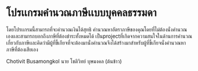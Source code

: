 # โปรเเกรมคำนวณภาษีเเบบบุคคลธรรมดา  

โดยโปรเเกรมนี้สามารถที่จะคำนวณเงินได้สุทธิ คำนวณหาอัตราภาษีของคุณโดยที่ไม่ต้องนั่งคำนวณเองเเละสามารถบอกถึงภาษีที่ต้องชำระทั้งหมดได้
เป็นprojectที่เกิดจากความสนใจในด้านการคำนวณเกี่ยวกับภาษีเเละคิดว่ามีผู้ที่ขี้เกียจที่จะต้องมานั่งคำนวณจึงได้สร้างมาสำหรับผู้ที่ขี้เกียจนั่งคำนวณหาภาษีที่ต้องเสียเอง

Chotivit Busamongkol 
นาย โชติวิทย์ บุษมงคล (ต้นข้าว)

